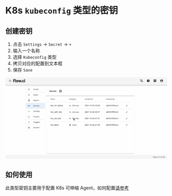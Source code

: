 # K8s `kubeconfig` 类型的密钥

## 创建密钥

1. 点击 `Settings` -> `Secret` -> `+`
2. 输入一个名称
3. 选择 `Kubeconfig` 类型
4. 拷贝对应的配置到文本框
5. 保存 `Save`

![create ssh rsa](../../images/secret/create_kubeconfig.gif)

## 如何使用

此类型密钥主要用于配置 K8s 可伸缩 Agent，如何配置[请参考](cn/agents/k8s_host.md)